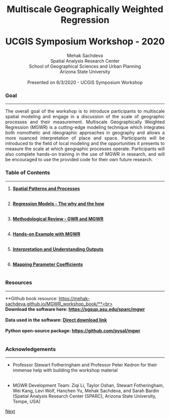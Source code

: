 
# <center> Multiscale Geographically Weighted Regression<br><br>UCGIS Symposium Workshop - 2020 <center>

<center> Mehak Sachdeva </center>
<center> Spatial Analysis Research Center </center>
<center> School of Geographical Sciences and Urban Planning </center>
<center> Arizona State University </center><br>


<center> Presented on 6/3/2020 - UCGIS Symposium Workshop </center>

### Goal

***

<p align="justify">The overall goal of the workshop is to introduce participants to multiscale spatial modeling and engage in a discussion of the scale of geographic processes and their measurement. Multiscale Geographically Weighted Regression (MGWR) is a cutting-edge modeling technique which integrates both nomothetic and ideographic approaches in geography and allows a more nuanced interpretation of place and space. Participants will be introduced to the field of local modeling and the opportunities it presents to measure the scale at which geographic processes operate. Participants will also complete hands-on training in the use of MGWR in research, and will be encouraged to use the provided code for their own future research.</p>


### Table of Contents

***
1. **[Spatial Patterns and Processes](http://mehak-sachdeva.github.io/MGWR_workshop_book/Html/Patterns-processes)**<br><br>

2. **[Regression Models - The why and the how](http://mehak-sachdeva.github.io/MGWR_workshop_book/Html/Regression-models)**<br><br>

3. **[Methodological Review - GWR and MGWR](http://mehak-sachdeva.github.io/MGWR_workshop_book/Html/Methodology)**<br><br>

4. **[Hands-on Example with MGWR](http://mehak-sachdeva.github.io/MGWR_workshop_book/Html/Example)**<br><br>

5. **[Interpretation and Understanding Outputs](http://mehak-sachdeva.github.io/MGWR_workshop_book/Html/Interpretation)**<br><br>

6. **[Mapping Parameter Coefficients](http://mehak-sachdeva.github.io/MGWR_workshop_book/Html/Mapping)**<br><br>


### Resources

***

**Github book resource: https://mehak-sachdeva.github.io/MGWR_workshop_book/**<br><br>
**Download the software here: https://sgsup.asu.edu/sparc/mgwr** <br><br>
**Data used in the software: [Direct download link](http://msachdeva.cartodb.com/api/v2/sql?filename=example_dataset&format=csv&q=SELECT+*+FROM+census_tracts_final+as+example_data)** <br><br>
**Python open-source package: https://github.com/pysal/mgwr** <br><br>


### Acknowledgements

***

- Professor Stewart Fotheringham and Professor Peter Kedron for their immense help with building the workshop material <br><br>

- MGWR Development Team: Ziqi Li, Taylor Oshan, Stewart Fotheringham, Wei Kang, Levi Wolf, Hanchen Yu, Mehak Sachdeva, and Sarah Bardin (Spatial Analysis Research Center (SPARC), Arizona State University, Tempe, USA)

[Next](http://mehak-sachdeva.github.io/MGWR_workshop_book/Html/Patterns-processes)
